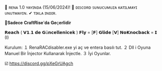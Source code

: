 🔶 ʀᴇɴᴀ 1.0 ʏᴀʏɪɴᴅᴀ (15/06/2024)!
🔷 ᴅɪꜱᴄᴏʀᴅ ꜱᴜɴᴜᴄᴜᴍᴜᴢᴀ ᴋᴀᴛɪʟᴍᴀʏɪ ᴜɴᴜᴛᴍᴀʏɪɴ.
✔ ᴛɪᴋʟᴀ ɪɴᴅɪʀ.

🔺𝐒𝐚𝐝𝐞𝐜𝐞 𝐂𝐫𝐚𝐟𝐭𝐑𝐢𝐬𝐞'𝐝𝐚 𝐆𝐞ç𝐞𝐫𝐥𝐢𝐝𝐢𝐫

𝗥𝗲𝗮𝗰𝗵 ( 𝗩𝟭.𝟭 𝗱𝗲 𝗚ü𝗻𝗰𝗲𝗹𝗹𝗲𝗻𝗶𝗰𝗲𝗸 )
𝗙𝗹𝘆 = [𝗙]
𝗚𝗹𝗶𝗱𝗲 [𝗩]
𝗡𝗼𝗞𝗻𝗼𝗰𝗯𝗮𝗰𝗸 = 𝗜 (I)

Kurulum:
１ RenaRACdisabler.exe yi aç ve entera basılı tut.
２ Dll i Oyuna Manuel Bir İnjector Kullanarak İnjectle.
３ İyi Oyunlar.

☑️ https://discord.gg/pXeGrUAgch
